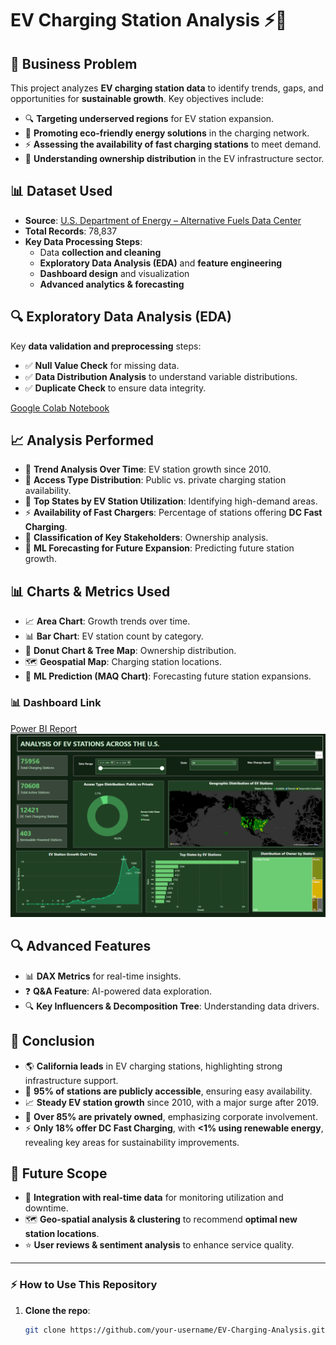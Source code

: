 # EV Charging Station Analysis ⚡🚗  

## 📌 Business Problem  
This project analyzes **EV charging station data** to identify trends, gaps, and opportunities for **sustainable growth**. Key objectives include:  

- 🔍 **Targeting underserved regions** for EV station expansion.  
- 🌱 **Promoting eco-friendly energy solutions** in the charging network.  
- ⚡ **Assessing the availability of fast charging stations** to meet demand.  
- 🏢 **Understanding ownership distribution** in the EV infrastructure sector.  

## 📊 Dataset Used  
- **Source**: [U.S. Department of Energy – Alternative Fuels Data Center](https://afdc.energy.gov)  
- **Total Records**: 78,837  
- **Key Data Processing Steps**:  
  - Data **collection and cleaning**  
  - **Exploratory Data Analysis (EDA)** and **feature engineering**  
  - **Dashboard design** and visualization  
  - **Advanced analytics & forecasting**  

## 🔍 Exploratory Data Analysis (EDA)  
Key **data validation and preprocessing** steps:  
- ✅ **Null Value Check** for missing data.  
- ✅ **Data Distribution Analysis** to understand variable distributions.  
- ✅ **Duplicate Check** to ensure data integrity.  

[Google Colab Notebook](https://colab.research.google.com/drive/1oG_bJiAL5pFXMYQX18lJMk7y0tL6lrln?usp=sharing)  

## 📈 Analysis Performed  
- 📅 **Trend Analysis Over Time**: EV station growth since 2010.  
- 🔐 **Access Type Distribution**: Public vs. private charging station availability.  
- 📍 **Top States by EV Station Utilization**: Identifying high-demand areas.  
- ⚡ **Availability of Fast Chargers**: Percentage of stations offering **DC Fast Charging**.  
- 🏢 **Classification of Key Stakeholders**: Ownership analysis.  
- 🤖 **ML Forecasting for Future Expansion**: Predicting future station growth.  

## 📊 Charts & Metrics Used  
- 📈 **Area Chart**: Growth trends over time.  
- 📊 **Bar Chart**: EV station count by category.  
- 🍩 **Donut Chart & Tree Map**: Ownership distribution.  
- 🗺 **Geospatial Map**: Charging station locations.  
- 🤖 **ML Prediction (MAQ Chart)**: Forecasting future station expansions.  

### 📊 **Dashboard Link**  
[Power BI Report](https://app.powerbi.com/groups/me/reports/2df8ca23-ccda-44ce-bf88-e7c20369b9b2/56dcbb3684d7de188dac?experience=power-bi)  
![Image Description](image.png)

## 🔍 Advanced Features  
- 📊 **DAX Metrics** for real-time insights.  
- ❓ **Q&A Feature**: AI-powered data exploration.  
- 🔍 **Key Influencers & Decomposition Tree**: Understanding data drivers.  

## 📌 Conclusion  
- 🌎 **California leads** in EV charging stations, highlighting strong infrastructure support.  
- 🏪 **95% of stations are publicly accessible**, ensuring easy availability.  
- 📈 **Steady EV station growth** since 2010, with a major surge after 2019.  
- 🏢 **Over 85% are privately owned**, emphasizing corporate involvement.  
- ⚡ **Only 18% offer DC Fast Charging**, with **<1% using renewable energy**, revealing key areas for sustainability improvements.  

## 🚀 Future Scope  
- 📡 **Integration with real-time data** for monitoring utilization and downtime.  
- 🗺 **Geo-spatial analysis & clustering** to recommend **optimal new station locations**.  
- ⭐ **User reviews & sentiment analysis** to enhance service quality.  

---

### ⚡ **How to Use This Repository**  
1. **Clone the repo**:  
   ```sh
   git clone https://github.com/your-username/EV-Charging-Analysis.git
